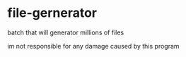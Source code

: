 # file-gernerator
batch that will generator millions of files

im not responsible for any damage caused by this program
